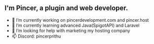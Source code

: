 ## I'm Pincer, a plugin and web developer.

- 🔭 I’m currently working on pincerdevelopment.com and pincer.host
- 🌱 I’m currently learning advanced Java(SpigotAPI) and Laravel
- 🤔 I’m looking for help with marketing my hosting company
- 📫 Discord: pincerprithu


